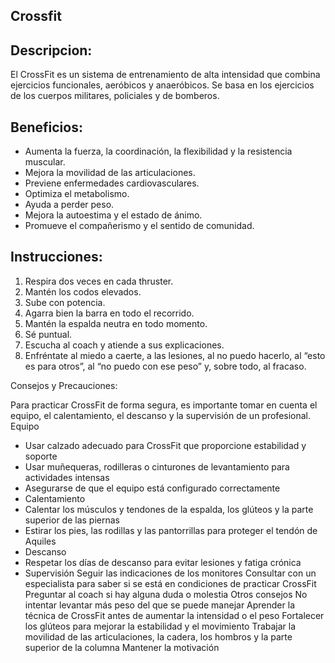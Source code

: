 ## Crossfit

## Descripcion: 

El CrossFit es un sistema de entrenamiento de alta intensidad que combina ejercicios funcionales, aeróbicos y anaeróbicos. Se basa en los ejercicios de los cuerpos militares, policiales y de bomberos. 

## Beneficios:

- Aumenta la fuerza, la coordinación, la flexibilidad y la resistencia muscular.
- Mejora la movilidad de las articulaciones.
- Previene enfermedades cardiovasculares.
- Optimiza el metabolismo.
- Ayuda a perder peso.
- Mejora la autoestima y el estado de ánimo.
- Promueve el compañerismo y el sentido de comunidad.


## Instrucciones: 

1. Respira dos veces en cada thruster.
2. Mantén los codos elevados.
3. Sube con potencia.
4. Agarra bien la barra en todo el recorrido.
4. Mantén la espalda neutra en todo momento.
5. Sé puntual.
6. Escucha al coach y atiende a sus explicaciones.
7. Enfréntate al miedo a caerte, a las lesiones, al no puedo hacerlo, al “esto es para otros”, al “no puedo con ese peso” y, sobre todo, al fracaso.


Consejos y Precauciones: 

Para practicar CrossFit de forma segura, es importante tomar en cuenta el equipo, el calentamiento, el descanso y la supervisión de un profesional. 
Equipo 
- Usar calzado adecuado para CrossFit que proporcione estabilidad y soporte
- Usar muñequeras, rodilleras o cinturones de levantamiento para actividades intensas
- Asegurarse de que el equipo está configurado correctamente
- Calentamiento 
- Calentar los músculos y tendones de la espalda, los glúteos y la parte superior de las piernas
- Estirar los pies, las rodillas y las pantorrillas para proteger el tendón de Aquiles
- Descanso 
- Respetar los días de descanso para evitar lesiones y fatiga crónica
- Supervisión 
Seguir las indicaciones de los monitores
Consultar con un especialista para saber si se está en condiciones de practicar CrossFit
Preguntar al coach si hay alguna duda o molestia
Otros consejos
No intentar levantar más peso del que se puede manejar 
Aprender la técnica de CrossFit antes de aumentar la intensidad o el peso 
Fortalecer los glúteos para mejorar la estabilidad y el movimiento 
Trabajar la movilidad de las articulaciones, la cadera, los hombros y la parte superior de la columna 
Mantener la motivación 


